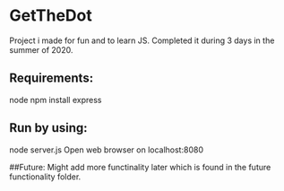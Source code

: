 # GetTheDot
Project i made for fun and to learn JS. Completed it during 3 days in the summer of 2020.

## Requirements:
node
npm install express

## Run by using:
node server.js
Open web browser on localhost:8080

##Future:
Might add more functinality later which is found in the future functionality folder.
